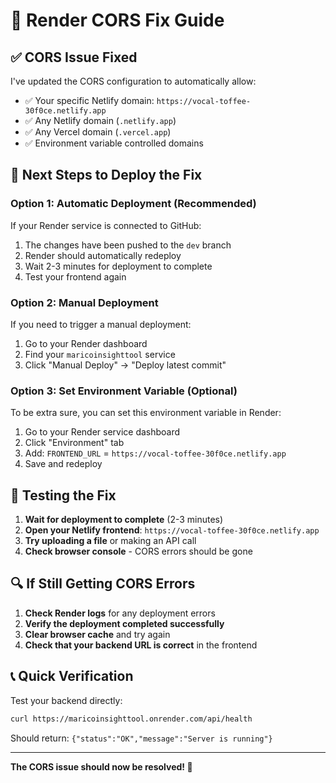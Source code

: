 # 🚀 Render CORS Fix Guide

## ✅ **CORS Issue Fixed**

I've updated the CORS configuration to automatically allow:
- ✅ Your specific Netlify domain: `https://vocal-toffee-30f0ce.netlify.app`
- ✅ Any Netlify domain (`.netlify.app`)
- ✅ Any Vercel domain (`.vercel.app`)
- ✅ Environment variable controlled domains

## 🔧 **Next Steps to Deploy the Fix**

### **Option 1: Automatic Deployment (Recommended)**
If your Render service is connected to GitHub:
1. The changes have been pushed to the `dev` branch
2. Render should automatically redeploy
3. Wait 2-3 minutes for deployment to complete
4. Test your frontend again

### **Option 2: Manual Deployment**
If you need to trigger a manual deployment:
1. Go to your Render dashboard
2. Find your `maricoinsighttool` service
3. Click "Manual Deploy" → "Deploy latest commit"

### **Option 3: Set Environment Variable (Optional)**
To be extra sure, you can set this environment variable in Render:
1. Go to your Render service dashboard
2. Click "Environment" tab
3. Add: `FRONTEND_URL` = `https://vocal-toffee-30f0ce.netlify.app`
4. Save and redeploy

## 🧪 **Testing the Fix**

1. **Wait for deployment to complete** (2-3 minutes)
2. **Open your Netlify frontend**: `https://vocal-toffee-30f0ce.netlify.app`
3. **Try uploading a file** or making an API call
4. **Check browser console** - CORS errors should be gone

## 🔍 **If Still Getting CORS Errors**

1. **Check Render logs** for any deployment errors
2. **Verify the deployment completed successfully**
3. **Clear browser cache** and try again
4. **Check that your backend URL is correct** in the frontend

## 📞 **Quick Verification**

Test your backend directly:
```bash
curl https://maricoinsighttool.onrender.com/api/health
```

Should return: `{"status":"OK","message":"Server is running"}`

---

**The CORS issue should now be resolved! 🎉**
